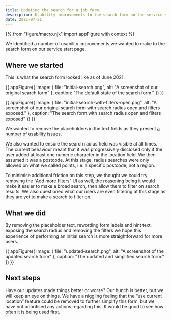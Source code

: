 ```yaml
---
title: Updating the search for a job form 
description: Usability improvements to the search form on the service start page.
date: 2021-07-21
---
```


{% from "figure/macro.njk" import appFigure with context %}

We identified a number of usability improvements we wanted to make to the search form on our service start page.

## Where we started

This is what the search form looked like as of June 2021.

{{ appFigure({
  image: {
    file: "initial-search.png",
    alt: "A screenshot of our original search form"
  },
  caption: "The default state of the search form."
}) }}

{{ appFigure({
  image: {
    file: "initial-search-with-filters-open.png",
    alt: "A screenshot of our original search form with search radius open and filters exposed."
  },
  caption: "The search form with search radius open and filters exposed"
}) }}

We wanted to remove the placeholders in the text fields as they present [a number of usability issues](https://adamsilver.io/blog/placeholders-are-problematic/). 

We also wanted to ensure the search radius field was visible at all times. The current behaviour meant that it was progressively disclosed only if the user added at least one numeric character in the location field. We then assumed it was a postcode. At this stage, radius searches were only allowed on what we called points, i.e. a specific postcode, not a region. 

To minimise additional friction on this step, we thought we could try removing the “Add more filters” UI as well, the reasoning being it would make it easier to make a broad search, then allow them to filter on search results. We also questioned what our users are even filtering at this stage as they are yet to make a search to filter on.

## What we did

By removing the placeholder text, rewording form labels and hint text, exposing the search radius and removing the filters we hope this experience of performing an initial search is more straightforward for more users.

{{ appFigure({
  image: {
    file: "updated-search.png",
    alt: "A screenshot of the updated search form"
  },
  caption: "The updated and simplified search form."
}) }}

## Next steps

Have our updates made things better or worse? Our hunch is better, but we will keep an eye on things. We have a niggling feeling that the “use current location” feature could be removed to further simplify this form, but we have not prioritised any actions regarding this. It would be good to see how often it is being used first.
